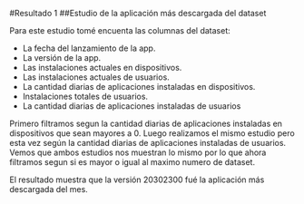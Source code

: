 #Resultado 1
##Estudio de la aplicación más descargada del dataset

Para este estudio tomé encuenta las columnas del dataset: 

* La fecha del lanzamiento de la app.
* La versión de la app.
* Las instalaciones actuales en dispositivos.
* Las instalaciones actuales de usuarios.
* La cantidad diarias de aplicaciones instaladas en dispositivos.
* Instalaciones totales de usuarios.
* La cantidad diarias de aplicaciones instaladas de usuarios

Primero filtramos segun la cantidad diarias de aplicaciones instaladas en dispositivos que sean mayores a 0.
Luego realizamos el mismo estudio pero esta vez según la cantidad diarias de aplicaciones instaladas de usuarios.
Vemos que ambos estudios nos muestran lo mismo por lo que ahora filtramos segun si es mayor o igual al maximo numero de dataset.

El resultado muestra que la versión 20302300 fué la aplicación más descargada del mes.
